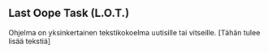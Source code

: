 ## Last Oope Task (L.O.T.)

Ohjelma on yksinkertainen tekstikokoelma uutisille tai vitseille. 
[Tähän tulee lisää tekstiä]